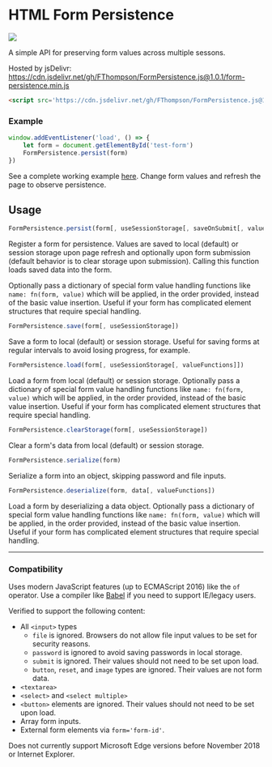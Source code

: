 # HTML Form Persistence #
[![](https://img.shields.io/github/license/mashape/apistatus.svg)](LICENSE)

A simple API for preserving form values across multiple sessons.

Hosted by jsDelivr: https://cdn.jsdelivr.net/gh/FThompson/FormPersistence.js@1.0.1/form-persistence.min.js

```html
<script src='https://cdn.jsdelivr.net/gh/FThompson/FormPersistence.js@1.0.1/form-persistence.min.js' type='text/javascript'></script>
```

### Example ###

```javascript
window.addEventListener('load', () => {
    let form = document.getElementById('test-form')
    FormPersistence.persist(form)
})
```

See a complete working example [here](https://jsfiddle.net/fthompson/xa62drsh/). Change form values and refresh the page to observe persistence.

## Usage ##

```javascript
FormPersistence.persist(form[, useSessionStorage[, saveOnSubmit[, valueFunctions]]])
```

Register a form for persistence. Values are saved to local (default) or session storage upon page refresh and optionally upon form submission (default behavior is to clear storage upon submission). Calling this function loads saved data into the form.

Optionally pass a dictionary of special form value handling functions like `name: fn(form, value)` which will be applied, in the order provided, instead of the basic value insertion. Useful if your form has complicated element structures that require special handling.

```javascript
FormPersistence.save(form[, useSessionStorage])
```

Save a form to local (default) or session storage. Useful for saving forms at regular intervals to avoid losing progress, for example.

```javascript
FormPersistence.load(form[, useSessionStorage[, valueFunctions]])
```

Load a form from local (default) or session storage. Optionally pass a dictionary of special form value handling functions like `name: fn(form, value)` which will be applied, in the order provided, instead of the basic value insertion. Useful if your form has complicated element structures that require special handling.

```javascript
FormPersistence.clearStorage(form[, useSessionStorage])
```

Clear a form's data from local (default) or session storage.

```javascript
FormPersistence.serialize(form)
```

Serialize a form into an object, skipping password and file inputs.

```javascript
FormPersistence.deserialize(form, data[, valueFunctions])
```

Load a form by deserializing a data object. Optionally pass a dictionary of special form value handling functions like `name: fn(form, value)` which will be applied, in the order provided, instead of the basic value insertion. Useful if your form has complicated element structures that require special handling.

---

### Compatibility ###

Uses modern JavaScript features (up to ECMAScript 2016) like the `of` operator. Use a compiler like [Babel](https://github.com/babel/babel) if you need to support IE/legacy users.

Verified to support the following content:
* All `<input>` types
    * `file` is ignored. Browsers do not allow file input values to be set for security reasons.
    * `password` is ignored to avoid saving passwords in local storage.
    * `submit` is ignored. Their values should not need to be set upon load.
    * `button`, `reset`, and `image` types are ignored. Their values are not form data.
* `<textarea>`
* `<select>` and `<select multiple>`
* `<button>` elements are ignored. Their values should not need to be set upon load.
* Array form inputs.
* External form elements via `form='form-id'`.

Does not currently support Microsoft Edge versions before November 2018 or Internet Explorer.